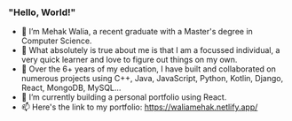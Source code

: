 ### "Hello, World!"

- 🔭 I’m Mehak Walia, a recent graduate with a Master's degree in Computer Science.  
- 🎯 What absolutely is true about me is that I am a focussed individual, a very quick learner and love to figure out things on my own.  
- 🌱 Over the 6+ years of my education, I have built and collaborated on numerous projects using C++, Java, JavaScript, Python, Kotlin, Django, React, MongoDB, MySQL...  
- 🚧 I’m currently building a personal portfolio using React.   
- 📫 Here's the link to my portfolio: https://waliamehak.netlify.app/  
